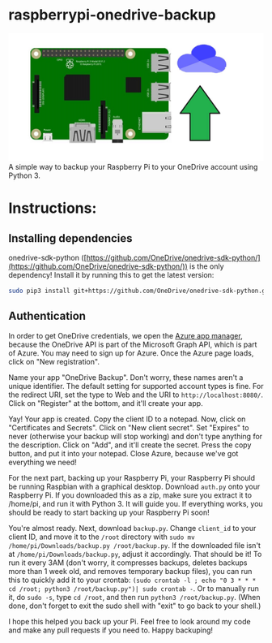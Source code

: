 # raspberrypi-onedrive-backup
![image logo for raspberry pi backup to onedrive](backuplogoimg.jpg)
A simple way to backup your Raspberry Pi to your OneDrive account using Python 3.  
# Instructions:
## Installing dependencies
onedrive-sdk-python ([https://github.com/OneDrive/onedrive-sdk-python/](https://github.com/OneDrive/onedrive-sdk-python/)) is the only dependency! Install it by running this to get the latest version:
```bash
sudo pip3 install git+https://github.com/OneDrive/onedrive-sdk-python.git
```
## Authentication
In order to get OneDrive credentials, we open the [Azure app manager](https://portal.azure.com/#blade/Microsoft_AAD_RegisteredApps/ApplicationsListBlade), because the OneDrive API is part of the Microsoft Graph API, which is part of Azure. You may need to sign up for Azure. Once the Azure page loads, click on "New registration".
  
Name your app "OneDrive Backup". Don't worry, these names aren't a unique identifier. The default setting for supported account types is fine. For the redirect URI, set the type to Web and the URI to `http://localhost:8080/`. Click on "Register" at the bottom, and it'll create your app.  
  
Yay! Your app is created. Copy the client ID to a notepad. Now, click on "Certificates and Secrets". Click on "New client secret". Set "Expires" to never (otherwise your backup will stop working) and don't type anything for the description. Click on "Add", and it'll create the secret. Press the copy button, and put it into your notepad. Close Azure, because we've got everything we need!  
  
For the next part, backing up your Raspberry Pi, your Raspberry Pi should be running Raspbian with a graphical desktop. Download `auth.py` onto your Raspberry Pi. If you downloaded this as a zip, make sure you extract it to /home/pi, and run it with Python 3. It will guide you. If everything works, you should be ready to start backing up your Raspberry Pi soon!  
  
You're almost ready. Next, download `backup.py`. Change `client_id` to your client ID, and move it to the `/root` directory with `sudo mv /home/pi/Downloads/backup.py /root/backup.py`. If the downloaded file isn't at `/home/pi/Downloads/backup.py`, adjust it accordingly. That should be it! To run it every 3AM (don't worry, it compresses backups, deletes backups more than 1 week old, and removes temporary backup files), you can run this to quickly add it to your crontab: `(sudo crontab -l ; echo "0 3 * * * cd /root; python3 /root/backup.py")| sudo crontab -`. Or to manually run it, do `sudo -s`, type `cd /root`, and then run `python3 /root/backup.py`. (When done, don't forget to exit the sudo shell with "exit" to go back to your shell.)
  
I hope this helped you back up your Pi. Feel free to look around my code and make any pull requests if you need to. Happy backuping!  
